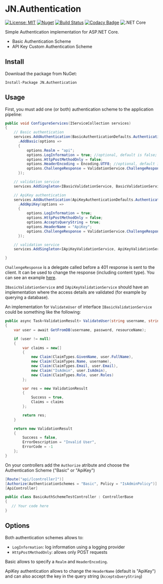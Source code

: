 # JN.Authentication

[![License: MIT](https://img.shields.io/badge/License-MIT-yellow.svg)](https://opensource.org/licenses/MIT) [![Nuget](https://img.shields.io/nuget/v/JN.Authentication)](https://www.nuget.org/packages/JN.Authentication/) [![Build Status](https://travis-ci.com/jlnovais/JN.Authentication.svg?branch=master)](https://travis-ci.com/jlnovais/JN.Authentication) [![Codacy Badge](https://api.codacy.com/project/badge/Grade/dc321d37d5f3495992531071fb43aa5f)](https://app.codacy.com/manual/jlnovais/JN.Authentication?utm_source=github.com&utm_medium=referral&utm_content=jlnovais/JN.Authentication&utm_campaign=Badge_Grade_Dashboard) ![.NET Core](https://github.com/jlnovais/JN.Authentication/workflows/.NET%20Core/badge.svg)

Simple Authentication implementation for ASP.NET Core.

*   Basic Authentication Scheme
*   API Key Custom Authentication Scheme

## Install
Download the package from NuGet:

`Install-Package JN.Authentication`

## Usage
First, you must add one (or both) authentication scheme to the application pipeline:

```csharp
public void ConfigureServices(IServiceCollection services)
{
    // Basic authentication 
    services.AddAuthentication(BasicAuthenticationDefaults.AuthenticationScheme)
      .AddBasic(options =>
      {
          options.Realm = "api";
          options.LogInformation = true; //optional, default is false;
          options.HttpPostMethodOnly = false;
          options.HeaderEncoding = Encoding.UTF8; //optional, default is UTF8;
          options.ChallengeResponse = ValidationService.ChallengeResponse;
      });

    // validation service
    services.AddSingleton<IBasicValidationService, BasicValidationService>();

    // ApiKey authentication
    services.AddAuthentication(ApiKeyAuthenticationDefaults.AuthenticationScheme)
      .AddApiKey(options =>
      {
          options.LogInformation = true;
          options.HttpPostMethodOnly = false;
          options.AcceptsQueryString = true;
          options.HeaderName = "ApiKey";
          options.ChallengeResponse = ValidationService.ChallengeResponse;
      });

    // validation service
    services.AddSingleton<IApiKeyValidationService, ApiKeyValidationService>();

}
```
`ChallengeResponse` is a delegate called before a 401 response is sent to the client. It can be used to change the response (including content type). You can see an example [here](https://github.com/jlnovais/JN.Authentication/blob/master/JN.Authentication.APITest/Services/ValidationService.cs).

`IBasicValidationService` and `IApiKeyValidationService` should have an implementation where the access details are validated (for example by querying a database).

An implementation for `ValidateUser` of interface `IBasicValidationService` could be something like the following:

```csharp
public async Task<ValidationResult> ValidateUser(string username, string password, string resourceName)
{
    var user = await GetFromDB(username, password, resourceName);

    if (user != null)
    {
        var claims = new[]
        {
            new Claim(ClaimTypes.GivenName, user.FullName),
            new Claim(ClaimTypes.Name, username),
            new Claim(ClaimTypes.Email, user.Email),
            new Claim("IsAdmin", user.IsAdmin),
            new Claim(ClaimTypes.Role, user.Roles)
        };

        var res = new ValidationResult
        {
            Success = true,
            Claims = claims
        };

        return res;
    }

    return new ValidationResult
    {
        Success = false,
        ErrorDescription = "Invalid User",
        ErrorCode = -1
    };
}
```
On your controllers add the `Authorize` atribute and choose the Authentication Scheme ("Basic" or "ApiKey")

```csharp
[Route("api/[controller]")]
[Authorize(AuthenticationSchemes = "Basic", Policy = "IsAdminPolicy")]
[ApiController]

public class BasicAuthSchemeTestController : ControllerBase
{
   // Your code here
}
```
## Options

Both authentication schemes allows to:

*   `LogInformation`: log information using a logging provider 
*   `HttpPostMethodOnly`: allows only POST requests

Basic allows to specify a `Realm` and `HeaderEncoding`.

ApiKey authentication allows to change the `HeaderName` (default is "ApiKey") and can also accept the key in the query string (`AcceptsQueryString`)
